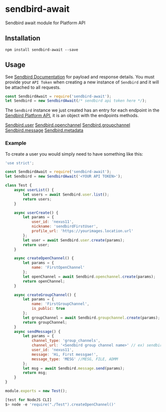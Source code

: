 # sendbird-await
Sendbird await module for Platform API

## Installation
    npm install sendbird-await --save

## Usage
See [Sendbird Documentation](https://docs.sendbird.com/platform) for payload and response details.
You must provide your `API Token` when creating a new instance of `Sendbird` and it will be attached to all requests.

```javascript
const SendbirdAwait = require('sendbird-await');
let Sendbird = new SendbirdAwait(/* sendbird api token here */);
```

The `Sendbird` instance we just created has an entry for each endpoint in the [Sendbird Platform API](https://docs.sendbird.com/platform), it is an object with the endpoints methods.

[Sendbird.user](https://docs.sendbird.com/platform#user)
[Sendbird.openchannel](https://docs.sendbird.com/platform#open_channel)
[Sendbird.groupchannel](https://docs.sendbird.com/platform#group_channel)
[Sendbird.message](https://docs.sendbird.com/platform/messages)
[Sendbird.metadata](https://docs.sendbird.com/platform/channel_metadata)


### Example

To create a user you would simply need to have something like this:
```javascript
'use strict';

const SendbirdAwait = require('sendbird-await');
let Sendbird = new SendbirdAwait('<YOUR API TOKEN>');

class Test {
    async userList() {
        let users = await Sendbird.user.list();
        return users;
    }

    async userCreate() {
        let params = {
            user_id: 'nexus11',
            nickname: 'sendbirdFirstUser',
            profile_url: 'https://yourimages.location.url'
        };
        let user = await Sendbird.user.create(params);
        return user;
    }

    async createOpenChannel() {
        let params = {
            name: 'FirstOpenChannel'
        };
        let openChannel = await Sendbird.openchannel.create(params);
        return openChannel;
    }

    async createGroupChannel() {
        let params = {
            name: 'FirstGroupChannel',
            is_public: true
        };
        let groupChannel = await Sendbird.groupchannel.create(params);
        return groupChannel;
    }
    async sendMessage() {
        let params = {
            channel_type: 'group_channels',
            channel_url: '<Sendbird group channel name>' // ex) sendbird_group_channel_123456789_ABCDEFGHIJKLMNOPQRSTUVWXYZ,
            user_id: 'nexus11',
            message: 'Hi, First messgae!',
            message_type: 'MESG' //MESG, FILE, ADMM
        };
        let msg = await Sendbird.message.send(params);
        return msg;
    }
}

module.exports = new Test();

[test for NodeJS CLI]
$> node -e 'require("./Test").createOpenChannel()'
```

